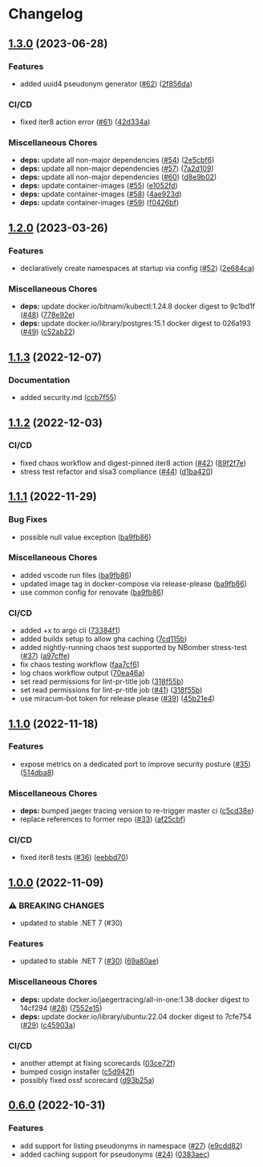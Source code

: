 # Changelog

## [1.3.0](https://github.com/miracum/vfps/compare/v1.2.0...v1.3.0) (2023-06-28)


### Features

* added uuid4 pseudonym generator ([#62](https://github.com/miracum/vfps/issues/62)) ([2f856da](https://github.com/miracum/vfps/commit/2f856daab200c78120f7550a9132787fb9a25820))


### CI/CD

* fixed iter8 action error ([#61](https://github.com/miracum/vfps/issues/61)) ([42d334a](https://github.com/miracum/vfps/commit/42d334a033397d3847895d1027e3de5227be28e2))


### Miscellaneous Chores

* **deps:** update all non-major dependencies ([#54](https://github.com/miracum/vfps/issues/54)) ([2e5cbf6](https://github.com/miracum/vfps/commit/2e5cbf6404d4b4d4e95d19a755474c6066f2a729))
* **deps:** update all non-major dependencies ([#57](https://github.com/miracum/vfps/issues/57)) ([7a2d109](https://github.com/miracum/vfps/commit/7a2d10975fa8c67af2cd7d9d7519fa21072d40ce))
* **deps:** update all non-major dependencies ([#60](https://github.com/miracum/vfps/issues/60)) ([d8e9b02](https://github.com/miracum/vfps/commit/d8e9b02f33b4f88fd8d2d2985c71bc522cdd73c1))
* **deps:** update container-images ([#55](https://github.com/miracum/vfps/issues/55)) ([e1052fd](https://github.com/miracum/vfps/commit/e1052fd6a2a0529efd3b1eeba0121f939c13c60a))
* **deps:** update container-images ([#58](https://github.com/miracum/vfps/issues/58)) ([4ae923d](https://github.com/miracum/vfps/commit/4ae923df885e2676448a57a8c14fbe8654d80bd6))
* **deps:** update container-images ([#59](https://github.com/miracum/vfps/issues/59)) ([f0426bf](https://github.com/miracum/vfps/commit/f0426bf366bf481677beb8c8a76462a5d288dc19))

## [1.2.0](https://github.com/miracum/vfps/compare/v1.1.3...v1.2.0) (2023-03-26)


### Features

* declaratively create namespaces at startup via config ([#52](https://github.com/miracum/vfps/issues/52)) ([2e684ca](https://github.com/miracum/vfps/commit/2e684cab1621f17c447d8c4827c0531f8ad7bb10))


### Miscellaneous Chores

* **deps:** update docker.io/bitnami/kubectl:1.24.8 docker digest to 9c1bd1f ([#48](https://github.com/miracum/vfps/issues/48)) ([778e92e](https://github.com/miracum/vfps/commit/778e92e1186894590a1f748f2f4603a8adc9152c))
* **deps:** update docker.io/library/postgres:15.1 docker digest to 026a193 ([#49](https://github.com/miracum/vfps/issues/49)) ([c52ab22](https://github.com/miracum/vfps/commit/c52ab2246bd59cec6eb7929be2b9705407e07fd7))

## [1.1.3](https://github.com/miracum/vfps/compare/v1.1.2...v1.1.3) (2022-12-07)


### Documentation

* added security.md ([ccb7f55](https://github.com/miracum/vfps/commit/ccb7f557a3100bd1e2c8a7ddc53002e8c45191d8))

## [1.1.2](https://github.com/miracum/vfps/compare/v1.1.1...v1.1.2) (2022-12-03)


### CI/CD

* fixed chaos workflow and digest-pinned iter8 action ([#42](https://github.com/miracum/vfps/issues/42)) ([89f2f7e](https://github.com/miracum/vfps/commit/89f2f7e7cc457d4ae6db6780eb29664093cecb6e))
* stress test refactor and slsa3 compliance ([#44](https://github.com/miracum/vfps/issues/44)) ([d1ba420](https://github.com/miracum/vfps/commit/d1ba4208ed79bb53567433d2bf070986b08d4216))

## [1.1.1](https://github.com/miracum/vfps/compare/v1.1.0...v1.1.1) (2022-11-29)


### Bug Fixes

* possible null value exception ([ba9fb86](https://github.com/miracum/vfps/commit/ba9fb86edf8fc26503b42553c15f6436b0e229dd))


### Miscellaneous Chores

* added vscode run files ([ba9fb86](https://github.com/miracum/vfps/commit/ba9fb86edf8fc26503b42553c15f6436b0e229dd))
* updated image tag in docker-compose via release-please ([ba9fb86](https://github.com/miracum/vfps/commit/ba9fb86edf8fc26503b42553c15f6436b0e229dd))
* use common config for renovate ([ba9fb86](https://github.com/miracum/vfps/commit/ba9fb86edf8fc26503b42553c15f6436b0e229dd))


### CI/CD

* added +x to argo cli ([73384f1](https://github.com/miracum/vfps/commit/73384f157496c0c72ce2dca1900a203e4058ea43))
* added buildx setup to allow gha caching ([7cd115b](https://github.com/miracum/vfps/commit/7cd115bf26b49fb14aa0efe81751fc30eec7b598))
* added nightly-running chaos test supported by NBomber stress-test ([#37](https://github.com/miracum/vfps/issues/37)) ([a97cffe](https://github.com/miracum/vfps/commit/a97cffe7086c3ab44c4e2df463b383446b52c631))
* fix chaos testing workflow ([faa7cf6](https://github.com/miracum/vfps/commit/faa7cf615a6fdc2c46b82d39b9a1d75f83116f0d))
* log chaos workflow output ([70ea46a](https://github.com/miracum/vfps/commit/70ea46a86024730c4ff33ef7134f8b1436ecad77))
* set read permissions for lint-pr-title job ([318f55b](https://github.com/miracum/vfps/commit/318f55b54b7675668a12a7ae468cc11e27b4fc50))
* set read permissions for lint-pr-title job ([#41](https://github.com/miracum/vfps/issues/41)) ([318f55b](https://github.com/miracum/vfps/commit/318f55b54b7675668a12a7ae468cc11e27b4fc50))
* use miracum-bot token for release please ([#39](https://github.com/miracum/vfps/issues/39)) ([45b21e4](https://github.com/miracum/vfps/commit/45b21e4b133aeafbdb2ddfd7dd4258e9737860d6))

## [1.1.0](https://github.com/miracum/vfps/compare/v1.0.0...v1.1.0) (2022-11-18)


### Features

* expose metrics on a dedicated port to improve security posture ([#35](https://github.com/miracum/vfps/issues/35)) ([514dba8](https://github.com/miracum/vfps/commit/514dba8907412eba54437a38bf157efa6966f5d8))


### Miscellaneous Chores

* **deps:** bumped jaeger tracing version to re-trigger master ci ([c5cd38e](https://github.com/miracum/vfps/commit/c5cd38e10577c07563b48f1e921444989bef3812))
* replace references to former repo ([#33](https://github.com/miracum/vfps/issues/33)) ([af25cbf](https://github.com/miracum/vfps/commit/af25cbf15b84c36c89952a91431f519e807cf2ff))


### CI/CD

* fixed iter8 tests ([#36](https://github.com/miracum/vfps/issues/36)) ([eebbd70](https://github.com/miracum/vfps/commit/eebbd702aa734323796a5592f0581294ef5322da))

## [1.0.0](https://github.com/miracum/vfps/compare/v0.6.0...v1.0.0) (2022-11-09)


### ⚠ BREAKING CHANGES

* updated to stable .NET 7 (#30)

### Features

* updated to stable .NET 7 ([#30](https://github.com/miracum/vfps/issues/30)) ([69a80ae](https://github.com/miracum/vfps/commit/69a80aecec13fd1d389cf48a741827cd8f79809b))


### Miscellaneous Chores

* **deps:** update docker.io/jaegertracing/all-in-one:1.38 docker digest to 14cf294 ([#28](https://github.com/miracum/vfps/issues/28)) ([7552e15](https://github.com/miracum/vfps/commit/7552e15831a27fd753c46f9b2c5459f5e890ce8a))
* **deps:** update docker.io/library/ubuntu:22.04 docker digest to 7cfe754 ([#29](https://github.com/miracum/vfps/issues/29)) ([c45903a](https://github.com/miracum/vfps/commit/c45903a187fdb8e799ea4a5a8ae9e26591d8815c))


### CI/CD

* another attempt at fixing scorecards ([03ce72f](https://github.com/miracum/vfps/commit/03ce72f5ea56ccdb9647a0e6b14093a46cf19c10))
* bumped cosign installer ([c5d942f](https://github.com/miracum/vfps/commit/c5d942f8e1b28629502532da6df7e669442997d4))
* possibly fixed ossf scorecard ([d93b25a](https://github.com/miracum/vfps/commit/d93b25a3daebda5f937ce20c32da9bc943947470))

## [0.6.0](https://github.com/miracum/vfps/compare/v0.5.1...v0.6.0) (2022-10-31)


### Features

* add support for listing pseudonyms in namespace ([#27](https://github.com/miracum/vfps/issues/27)) ([e9cdd82](https://github.com/miracum/vfps/commit/e9cdd8233db5b377de7a04b26701cd6b40b3f178))
* added caching support for pseudonyms ([#24](https://github.com/miracum/vfps/issues/24)) ([0383aec](https://github.com/miracum/vfps/commit/0383aecdcaf6801a3cacc35358a100aafa843b64))

